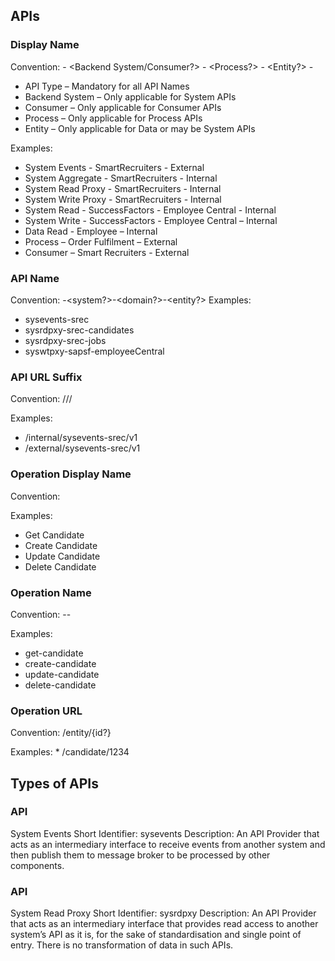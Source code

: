 
## APIs

### Display Name

Convention: <API Type> - <Backend System/Consumer?> - <Process?> - <Entity?> - <Internet Facing or Not>

* API Type – Mandatory for all API Names
* Backend System – Only applicable for System APIs
* Consumer – Only applicable for Consumer APIs
* Process – Only applicable for Process APIs
* Entity – Only applicable for Data or may be System APIs

Examples:

* System Events - SmartRecruiters - External
* System Aggregate - SmartRecruiters - Internal
* System Read Proxy - SmartRecruiters - Internal
* System Write Proxy - SmartRecruiters - Internal
* System Read - SuccessFactors - Employee Central - Internal
* System Write - SuccessFactors - Employee Central – Internal
* Data Read - Employee – Internal
* Process – Order Fulfilment – External
* Consumer – Smart Recruiters - External

### API Name

Convention: <apiType>-<system?>-<domain?>-<entity?>
Examples: 

* sysevents-srec
* sysrdpxy-srec-candidates
* sysrdpxy-srec-jobs
* syswtpxy-sapsf-employeeCentral

### API URL Suffix

Convention: \/<Internet Facing or Not>/<API Name>/<version>

Examples: 

* /internal/sysevents-srec/v1
* /external/sysevents-srec/v1


### Operation Display Name

Convention: 
<Relevant Verb> <Entity> <Relevant Context>

Examples: 

* Get Candidate
* Create Candidate
* Update Candidate
* Delete Candidate


### Operation Name

Convention: <relevantVerb>-<entity>-<relevantContext>

Examples: 

* get-candidate
* create-candidate
* update-candidate
* delete-candidate

### Operation URL

Convention: /entity/{id?}

Examples: * /candidate/1234

## Types of APIs

### API
System Events
Short Identifier: sysevents
Description: An API Provider that acts as an intermediary interface to receive events from another system and then publish them to message broker to be processed by other components.


### API
System Read Proxy
Short Identifier: sysrdpxy
Description: An API Provider that acts as an intermediary interface that provides read access to another system’s API as it is, for the sake of standardisation and single point of entry. There is no transformation of data in such APIs.

